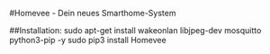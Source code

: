 #Homevee - Dein neues Smarthome-System

##Installation:
sudo apt-get install wakeonlan libjpeg-dev mosquitto python3-pip -y
sudo pip3 install Homevee